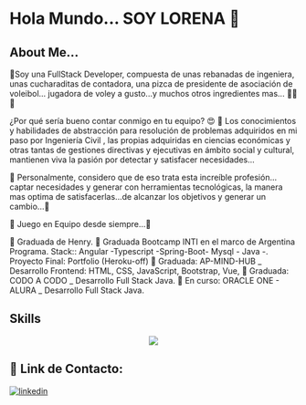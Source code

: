 
  # Hola Mundo... SOY LORENA 🙌


  ## About Me...

 📌Soy una FullStack Developer, compuesta de unas rebanadas de ingeniera, unas cucharaditas 
    de contadora, una pizca de presidente de asociación de voleibol...  jugadora de voley a gusto...y muchos 
    otros ingredientes mas... 🙋‍♀️😉  
    
¿Por qué sería bueno contar conmigo en tu equipo? 😍
📌 Los conocimientos y habilidades de abstracción para resolución de problemas adquiridos  en mi paso 
    por Ingeniería Civil , las propias adquiridas en ciencias económicas y otras tantas de gestiones directivas 
    y ejecutivas en ámbito social y cultural,  mantienen viva la pasión por detectar y satisfacer necesidades...

📌 Personalmente, considero que de eso trata esta increíble profesión... captar necesidades y generar con 
    herramientas tecnológicas, la manera mas optima de satisfacerlas...de alcanzar los objetivos y generar un cambio...🤭

📌 Juego en Equipo desde siempre...🙌

📌 Graduada de Henry. 
📌 Graduada Bootcamp INTI en el marco de Argentina Programa. 
    Stack:: Angular -Typescript -Spring-Boot- Mysql - Java -.
    Proyecto Final: Portfolio (Heroku-off)
📌 Graduada: AP-MIND-HUB _ Desarrollo Frontend: HTML, CSS, JavaScript, Bootstrap, Vue, 
📌 Graduada: CODO A CODO _ Desarrollo Full Stack Java.
📌 En curso: ORACLE ONE - ALURA _ Desarrollo Full Stack Java.
    
   
 ## Skills
 
 <p align="center" p=10>
  <a href="https://skillicons.dev" style="text-decoration: none;">
    <img src="https://skillicons.dev/icons?i=js,ts,java,html,css,react,vite,redux,express,angular,mongodb,postgres,nodejs,mysql,spring,docker,git,github,supabase,firebase&perline=10" />
  </a>
</p>
 

## 🔗 Link de Contacto:
[![linkedin](https://img.shields.io/badge/linkedin-0A66C2?style=for-the-badge&logo=linkedin&logoColor=white)](https://www.linkedin.com/in/lorena-de-armas/)



